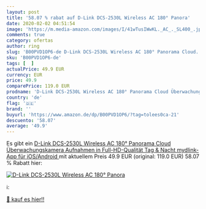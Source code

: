 ```yaml
---
layout: post
title: '58.07 % rabat auf D-Link DCS-2530L Wireless AC 180° Panora'
date: 2020-02-02 04:51:54
image: 'https://m.media-amazon.com/images/I/41wTusIWwKL._AC_._SL400_.jpg'
comments: true
category: ofertas
author: ring
slug: 'B00PVD1OP6-de D-Link DCS-2530L Wireless AC 180° Panorama Cloud...'
sku: 'B00PVD1OP6-de'
tags: [  ]
actualPrice: 49.9 EUR
currency: EUR
price: 49.9
comparePrice: 119.0 EUR
prodname: 'D-Link DCS-2530L Wireless AC 180° Panorama Cloud Überwachungskamera  Aufnahmen in Full-HD-Qualität  Tag & Nacht  mydlink-App für iOS/Android '
country: 'de'
flag: '🇩🇪'
brand: ''
buyurl: 'https://www.amazon.de/dp/B00PVD1OP6/?tag=tolees0ca-21'
descuento: '58.07'
average: '49.9'
---
```


Es gibt ein [D-Link DCS-2530L Wireless AC 180° Panorama Cloud Überwachungskamera  Aufnahmen in Full-HD-Qualität  Tag & Nacht  mydlink-App für iOS/Android ](https://www.amazon.de/dp/B00PVD1OP6/?tag=tolees0ca-21) mit aktuellem Preis 49.9 EUR (original: 119.0 EUR) 58.07 % Rabatt hier:

[![D-Link DCS-2530L Wireless AC 180° Panora](https://m.media-amazon.com/images/I/41wTusIWwKL._AC_._SL400_.jpg)](https://www.amazon.de/dp/B00PVD1OP6/?tag=tolees0ca-21)

ℹ️:


[🛒 kauf es hier!!](https://www.amazon.de/dp/B00PVD1OP6/?tag=tolees0ca-21)
